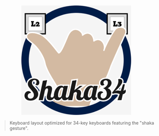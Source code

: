 <p align="center">
  <img src="https://raw.githubusercontent.com/lobre/shaka34/main/logo.png" width="350">
</p>

> Keyboard layout optimized for 34-key keyboards featuring the "shaka gesture".
